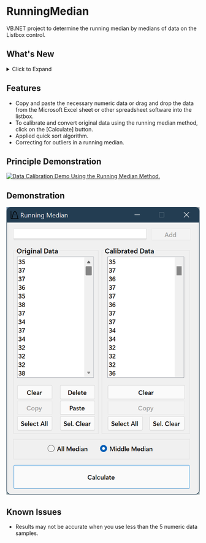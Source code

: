 # RunningMedian
VB.NET project to determine the running median by medians of data on the Listbox control.

## What's New
<details>
<summary>Click to Expand</summary>

### v1.0
#### February 16, 2022
> Initial release.

#### February 17, 2022
> Fixed several bugs.

#### March 06, 2022
> Hi-DPI monitors support.
</details>

## Features
- Copy and paste the necessary numeric data or drag and drop the data from the Microsoft Excel sheet or other spreadsheet software into the listbox.
- To calibrate and convert original data using the running median method, click on the [Calculate] button.
- Applied quick sort algorithm.
- Correcting for outliers in a running median.

## Principle Demonstration
[![Data Calibration Demo Using the Running Median Method.](https://videoapi-muybridge.vimeocdn.com/animated-thumbnails/image/2dbb2e91-d9c1-4799-beea-9b1e6a9e6a85.gif?ClientID=vimeo-core-prod&Date=1648603639&Signature=a785b7936ee37beb6a0e010ae71a8215ae16bdf9)](https://vimeo.com/693794659 "Data Calibration Demo Using the Running Median Method - Click to Watch")

## Demonstration
![Final Product](Screenshot.png)

## Known Issues
- Results may not be accurate when you use less than the 5 numeric data samples.
